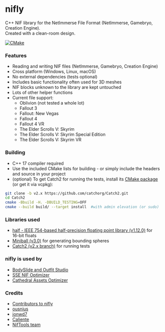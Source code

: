 # nifly
C++ NIF library for the NetImmerse File Format (NetImmerse, Gamebryo, Creation Engine).  
Created with a clean-room design.

[![CMake](https://github.com/ousnius/nifly/actions/workflows/cmake.yml/badge.svg)](https://github.com/ousnius/nifly/actions/workflows/cmake.yml)

### Features
- Reading and writing NIF files (NetImmerse, Gamebryo, Creation Engine)
- Cross platform (Windows, Linux, macOS)
- No external dependencies (tests optional)
- Includes basic functionality often used for 3D meshes
- NIF blocks unknown to the library are kept untouched
- Lots of other helper functions
- Current file support:
  - Oblivion (not tested a whole lot)
  - Fallout 3
  - Fallout: New Vegas
  - Fallout 4
  - Fallout 4 VR
  - The Elder Scrolls V: Skyrim
  - The Elder Scrolls V: Skyrim Special Edition
  - The Elder Scrolls V: Skyrim VR

### Building
- C++ 17 compiler required
- Use the included CMake lists for building - or simply include the headers and source in your project
- (optional) To get Catch2 for running the tests, install its [CMake package](https://github.com/catchorg/Catch2/blob/devel/docs/cmake-integration.md#installing-catch2-from-git-repository) (or get it via vcpkg):
```bash
git clone -b v2.x https://github.com/catchorg/Catch2.git
cd Catch2
cmake -Bbuild -H. -DBUILD_TESTING=OFF
cmake --build build/ --target install  #with admin elevation (or sudo) depending on your cmake prefix path
```

### Libraries used
- [half - IEEE 754-based half-precision floating point library (v1.12.0)](http://half.sourceforge.net/) for 16-bit floats
- [Miniball (v3.0)](https://people.inf.ethz.ch/gaertner/subdir/software/miniball.html) for generating bounding spheres
- [Catch2 (v2.x branch)](https://github.com/catchorg/Catch2/tree/v2.x) for running tests

### nifly is used by
- [BodySlide and Outfit Studio](https://github.com/ousnius/BodySlide-and-Outfit-Studio)
- [SSE NIF Optimizer](https://github.com/ousnius/SSE-NIF-Optimizer)
- [Cathedral Assets Optimizer](https://gitlab.com/G_ka/Cathedral_Assets_Optimizer)

### Credits
- [Contributors to nifly](https://github.com/ousnius/nifly/graphs/contributors)
- [ousnius](https://github.com/ousnius)
- [jonwd7](https://github.com/jonwd7)
- [Caliente](https://github.com/Caliente8)
- [NifTools team](https://www.niftools.org/)
